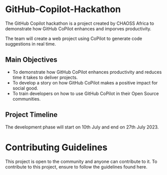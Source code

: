 # GitHub-Copilot-Hackathon
The GitHub Copilot hackathon is a project created by CHAOSS Africa to demonstrate how GitHub CoPilot enhances and imporves productivity. 

The team will create a web project using CoPilot to generate code suggestions in real time. 

## Main Objectives
- To demonstrate how GitHub CoPilot enhances productivity and reduces time it takes to deliver projects.
- To develop a story on how GitHub CoPilot makes a positive impact for social good.
- To train developers on how to use GitHub CoPilot in their Open Source communities.

## Project Timeline
The development phase will start on 10th July and end on 27th July 2023.

# Contributing Guidelines
This project is open to the community and anyone can contribute to it. To contribute to this project, ensure to follow the guidelines found here.


